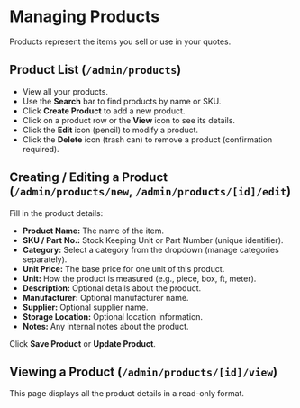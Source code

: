 # Managing Products

Products represent the items you sell or use in your quotes.

## Product List (`/admin/products`)

*   View all your products.
*   Use the **Search** bar to find products by name or SKU.
*   Click **Create Product** to add a new product.
*   Click on a product row or the **View** icon to see its details.
*   Click the **Edit** icon (pencil) to modify a product.
*   Click the **Delete** icon (trash can) to remove a product (confirmation required).

## Creating / Editing a Product (`/admin/products/new`, `/admin/products/[id]/edit`)

Fill in the product details:

*   **Product Name:** The name of the item.
*   **SKU / Part No.:** Stock Keeping Unit or Part Number (unique identifier).
*   **Category:** Select a category from the dropdown (manage categories separately).
*   **Unit Price:** The base price for one unit of this product.
*   **Unit:** How the product is measured (e.g., piece, box, ft, meter).
*   **Description:** Optional details about the product.
*   **Manufacturer:** Optional manufacturer name.
*   **Supplier:** Optional supplier name.
*   **Storage Location:** Optional location information.
*   **Notes:** Any internal notes about the product.

Click **Save Product** or **Update Product**.

## Viewing a Product (`/admin/products/[id]/view`)

This page displays all the product details in a read-only format. 